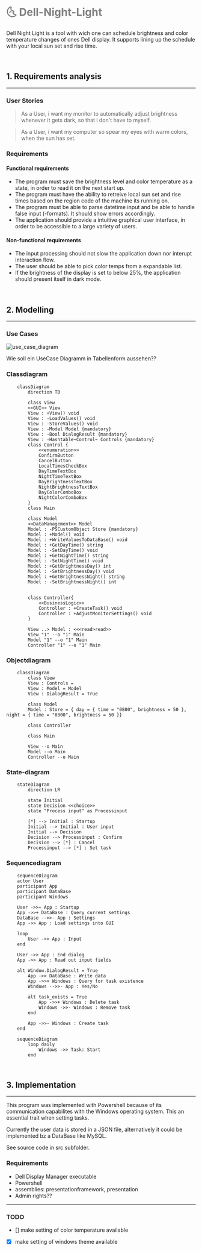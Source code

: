 <h1 style="color: Grey">🌜 Dell-Night-Light</h1>

Dell Night Light is a tool with wich one can schedule brightness and color temperature changes of ones Dell display.
It supports lining up the schedule with your local sun set and rise time. 

<br> 

## 1. Requirements analysis 

---

### User Stories

> As a User, i want my monitor to automatically adjust brightness whenever it gets dark, so that i don't have to myself.

>As a User, i want my computer so spear my eyes with warm colors, when the sun has set.


### Requirements

#### Functional requirements

- The program must save the brightness level and color temperature as a state, in order to read it on the next start up.
- The program must have the ability to retreive local sun set and rise times based on the region code of the machine its running on.
- The program must be able to parse datetime input and be able to handle false input (-formats). It should show errors accordingly.
- The application should provide a intuitive graphical user interface, in order to be accessible to a large variety of users.

#### Non-functional requirements

- The input processing should not slow the application down nor interupt interaction flow.
- The user should be able to pick color temps from a expandable list.
- If the brightness of the display is set to below 25%, the application should present itself in dark mode.

<br>

## 2. Modelling

---

### Use Cases

![use_case_diagram](./diagrams/use_cases_diagram.png)

Wie soll ein UseCase Diagramm in Tabellenform aussehen??

### Classdiagram

```mermaid
    classDiagram
        direction TB
        
        class View
        <<GUI>> View
        View : +View() void
        View : -LoadValues() void
        View : -StoreValues() void
        View : -Model Model {mandatory} 
        View : -Bool DialogResult {mandatory} 
        View : -Hashtable~Control~ Controls {mandatory}
        class Control {
            <<enumeration>>
            ConfirmButton
            CancelButton
            LocalTimesCheckBox
            DayTimeTextBox
            NightTimeTextBox
            DayBrightnessTextBox
            NightBrightnessTextBox
            DayColorComboBox
            NightColorComboBox
        }
        class Main

        class Model
        <<DataManagement>> Model
        Model : -PSCustomObject Store {mandatory}
        Model : +Model() void
        Model : +WriteValuesToDataBase() void
        Model : +GetDayTime() string
        Model : -SetDayTime() void
        Model : +GetNightTime() string
        Model : -SetNightTime() void
        Model : +GetBrightnessDay() int
        Model : -SetBrightnessDay() void
        Model : +GetBrightnessNight() string
        Model : -SetBrightnessNight() int
        
        
        class Controller{
            <<BusinessLogic>>
            Controller : +CreateTask() void
            Controller : +AdjustMonitorSettings() void
        }

        View ..> Model : <<<read>read>>
        View "1" --o "1" Main
        Model "1" --o "1" Main
        Controller "1" --o "1" Main

```

### Objectdiagram

```mermaid
    classDiagram
        class View
        View : Controls = 
        View : Model = Model
        View : DialogResult = True

        class Model
        Model : Store = { day = { time = "0800", brightness = 50 }, night = { time = "0800", brightness = 50 }}

        class Controller

        class Main

        View --o Main
        Model --o Main
        Controller --o Main
```

### State-diagram

```mermaid
    stateDiagram
        direction LR

        state Initial
        state Decision <<choice>>
        state "Process input" as Processinput

        [*] --> Initial : Startup
        Initial --> Initial : User input
        Initial --> Decision
        Decision --> Processinput : Confirm
        Decision --> [*] : Cancel
        Processinput --> [*] : Set task

```

### Sequencediagram

```mermaid
    sequenceDiagram
    actor User
    participant App
    participant DataBase
    participant Windows

    User ->>+ App : Startup
    App ->>+ DataBase : Query current settings
    DataBase -->>- App : Settings 
    App ->> App : Load settings into GUI

    loop
        User ->> App : Input
    end

    User ->> App : End dialog
    App ->> App : Read out input fields

    alt Window.DialogResult = True
        App ->> DataBase : Write data
        App ->>+ Windows : Query for task existence
        Windows -->>- App : Yes/No

        alt task_exists = True
            App ->>+ Windows : Delete task
            Windows ->>- Windows : Remove task
        end

        App ->>- Windows : Create task
    end

```

```mermaid
    sequenceDiagram
        loop daily
            Windows ->> Task: Start
        end 
```

<br>

## 3. Implementation

---

This program was implemented with Powershell because of its communication capabilites with the Windows operating system. This an essential trait when setting tasks.

Currently the user data is stored in a JSON file, alternatively it could be implemented bz a DataBase like MySQL.

See source code in src subfolder. 

### Requirements

- Dell Display Manager executable
- Powershell
- assemblies: presentationframework, presentation
- Admin rights??

--- 

### TODO

- [] make setting of color temperature available
- [x] make setting of windows theme available
